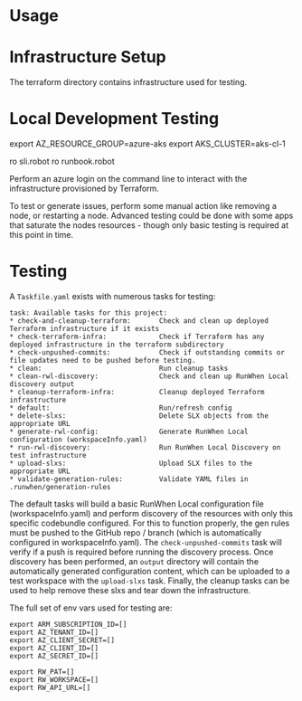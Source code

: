 # Usage

# Infrastructure Setup
The terraform directory contains infrastructure used for testing. 

# Local Development Testing

export AZ_RESOURCE_GROUP=azure-aks
export AKS_CLUSTER=aks-cl-1

ro sli.robot
ro runbook.robot

Perform an azure login on the command line to interact with the infrastructure provisioned by Terraform. 

To test or generate issues, perform some manual action like removing a node, or restarting a node. Advanced testing could be done with some apps that saturate the nodes resources - though only basic testing is required at this point in time. 


# Testing
A `Taskfile.yaml` exists with numerous tasks for testing: 
```
task: Available tasks for this project:
* check-and-cleanup-terraform:       Check and clean up deployed Terraform infrastructure if it exists
* check-terraform-infra:             Check if Terraform has any deployed infrastructure in the terraform subdirectory
* check-unpushed-commits:            Check if outstanding commits or file updates need to be pushed before testing.
* clean:                             Run cleanup tasks
* clean-rwl-discovery:               Check and clean up RunWhen Local discovery output
* cleanup-terraform-infra:           Cleanup deployed Terraform infrastructure
* default:                           Run/refresh config
* delete-slxs:                       Delete SLX objects from the appropriate URL
* generate-rwl-config:               Generate RunWhen Local configuration (workspaceInfo.yaml)
* run-rwl-discovery:                 Run RunWhen Local Discovery on test infrastructure
* upload-slxs:                       Upload SLX files to the appropriate URL
* validate-generation-rules:         Validate YAML files in .runwhen/generation-rules
```

The default tasks will build a basic RunWhen Local configuration file (workspaceInfo.yaml) and perform discovery of the resources with only this specific codebundle configured. For this to function properly, the gen rules must be pushed to the GitHub repo / branch (which is automatically configured in workspaceInfo.yaml). The `check-unpushed-commits` task will verify if a push is required before running the discovery process. 
Once discovery has been performed, an `output` directory will contain the automatically generated configuration content, which can be uploaded to a test workspace with the `upload-slxs` task. Finally, the cleanup tasks can be used to help remove these slxs and tear down the infrastructure. 

The full set of env vars used for testing are: 
```
export ARM_SUBSCRIPTION_ID=[]
export AZ_TENANT_ID=[]
export AZ_CLIENT_SECRET=[]
export AZ_CLIENT_ID=[]
export AZ_SECRET_ID=[]

export RW_PAT=[]
export RW_WORKSPACE=[]
export RW_API_URL=[]
```